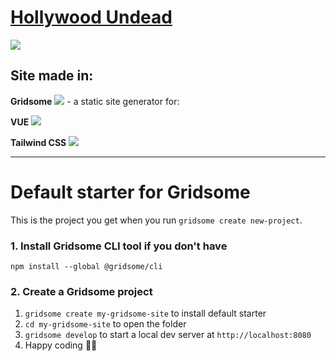 # [Hollywood Undead](https://vigilant-colden-87f5c6.netlify.app/ "Hollywood Undead")

![](https://upload.wikimedia.org/wikipedia/commons/1/1a/Hollywood_undead_Logo.svg)

## Site made in:

**Gridsome**  ![](https://simpleicons.org/icons/gridsome.svg) - a static site generator for:

**VUE**   ![](https://cdn4.iconfinder.com/data/icons/logos-and-brands/512/367_Vuejs_logo-256.png)

**Tailwind CSS**   ![](https://seeklogo.com/images/T/tailwind-css-logo-5AD4175897-seeklogo.com.png)

------------






























# Default starter for Gridsome

This is the project you get when you run `gridsome create new-project`.

### 1. Install Gridsome CLI tool if you don't have

`npm install --global @gridsome/cli`

### 2. Create a Gridsome project

1. `gridsome create my-gridsome-site` to install default starter
2. `cd my-gridsome-site` to open the folder
3. `gridsome develop` to start a local dev server at `http://localhost:8080`
4. Happy coding 🎉🙌


